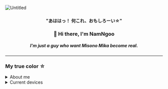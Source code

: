 ![Untitled](https://images5.alphacoders.com/131/1313641.jpg)
### <h4 align="center">"あははっ！ 何これ、おもしろーい☆"</h4>
<h3 align="center">👋 Hi there, I'm NamNgoo</h3>
<h5 align="center">I'm just a guy who want Misono Mika become real. </h5>

____________

### My true color ☆
<details><summary>About me</summary>
<p>
  
- `🏫`⠀18 years old, as a **1st year Student** in [VNU - International School](http://www.is.vnu.edu.vn/en/).
- `💻` Noob in C++, Python, HTML.
- `⭐`⠀I live in Nghe An, Viet Nam but **currently** in Ha Noi for education purpose.
- `🕹` Owner of [Mika's Basement](t.me/fuminocute)
- `✨` Interesting in Android Engineer Reverser. In real life, Peace, Food and my precious girlfriend truely the best.
- `🎮` I **addicted** to Blue Archive, Valorant, Osu!, Arena Of Valor and some other highly competitive games.

</p>
</details>

<details><summary>Current devices</summary>
<p>

💻 My Laptop (Acer Aspire 7 2022 A715 43G R8GA)
- AMD Ryzen™ 5-5625U (2.3GHz upto 4.3GHz, 16MB).
- Samsung 8GB DDR4 buss 3200Mhz.
- NVIDIA® GeForce RTX™ 3050 GPU Laptop 4GB GDDR6..
- 2 512GB PCIe NVMe SSD.

📱 Phones
- Oppo A95 / CPH2365 (8/128GB) Black color.
- Poco X5 Pro (Redwood) Black color.

🎧 Gears
- Akko Arcylic 61.
- Logitech G Pro X Superlight v1 (Thank to my friend).

</p>
